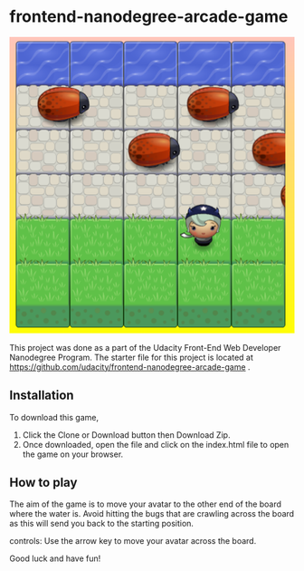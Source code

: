 frontend-nanodegree-arcade-game
===============================
![](images/arcadeGameImage.PNG)

This project was done as a part of the Udacity Front-End Web Developer Nanodegree Program.
The starter file for this project is located at https://github.com/udacity/frontend-nanodegree-arcade-game .

Installation
---
To download this game,
1) Click the Clone or Download button then Download Zip.
2) Once downloaded, open the file and click on the index.html file to open the game on your browser.

How to play
---
The aim of the game is to move your avatar to the other end of the board where the water is. Avoid hitting the bugs that are crawling across the board as this will send you back to the starting position.

controls:
Use the arrow key to move your avatar across the board.

Good luck and have fun!
